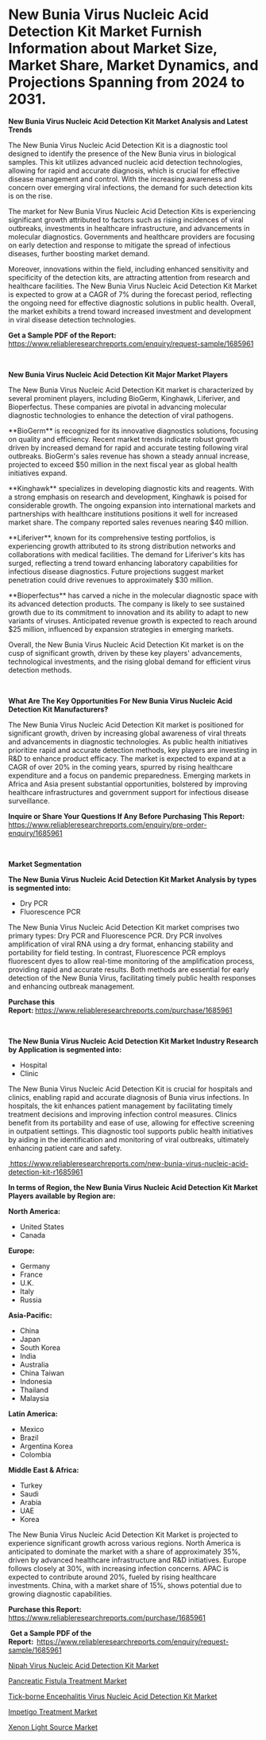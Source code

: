 <p><h1>New Bunia Virus Nucleic Acid Detection Kit Market Furnish Information about Market Size, Market Share, Market Dynamics, and Projections Spanning from 2024 to 2031.</h1></p><p><strong>New Bunia Virus Nucleic Acid Detection Kit Market Analysis and Latest Trends</strong></p>
<p><p>The New Bunia Virus Nucleic Acid Detection Kit is a diagnostic tool designed to identify the presence of the New Bunia virus in biological samples. This kit utilizes advanced nucleic acid detection technologies, allowing for rapid and accurate diagnosis, which is crucial for effective disease management and control. With the increasing awareness and concern over emerging viral infections, the demand for such detection kits is on the rise.</p><p>The market for New Bunia Virus Nucleic Acid Detection Kits is experiencing significant growth attributed to factors such as rising incidences of viral outbreaks, investments in healthcare infrastructure, and advancements in molecular diagnostics. Governments and healthcare providers are focusing on early detection and response to mitigate the spread of infectious diseases, further boosting market demand. </p><p>Moreover, innovations within the field, including enhanced sensitivity and specificity of the detection kits, are attracting attention from research and healthcare facilities. The New Bunia Virus Nucleic Acid Detection Kit Market is expected to grow at a CAGR of 7% during the forecast period, reflecting the ongoing need for effective diagnostic solutions in public health. Overall, the market exhibits a trend toward increased investment and development in viral disease detection technologies.</p></p>
<p><strong>Get a Sample PDF of the Report:&nbsp;</strong> <a href="https://www.reliableresearchreports.com/enquiry/request-sample/1685961?utm_campaign=33&utm_medium=2&utm_source=Github&utm_content=ia&utm_term=17122024&utm_id=new-bunia-virus-nucleic-acid-detection-kit">https://www.reliableresearchreports.com/enquiry/request-sample/1685961</a></p>
<p>&nbsp;</p>
<p><strong>New Bunia Virus Nucleic Acid Detection Kit Major Market Players</strong></p>
<p><p>The New Bunia Virus Nucleic Acid Detection Kit market is characterized by several prominent players, including BioGerm, Kinghawk, Liferiver, and Bioperfectus. These companies are pivotal in advancing molecular diagnostic technologies to enhance the detection of viral pathogens.</p><p>**BioGerm** is recognized for its innovative diagnostics solutions, focusing on quality and efficiency. Recent market trends indicate robust growth driven by increased demand for rapid and accurate testing following viral outbreaks. BioGerm's sales revenue has shown a steady annual increase, projected to exceed $50 million in the next fiscal year as global health initiatives expand.</p><p>**Kinghawk** specializes in developing diagnostic kits and reagents. With a strong emphasis on research and development, Kinghawk is poised for considerable growth. The ongoing expansion into international markets and partnerships with healthcare institutions positions it well for increased market share. The company reported sales revenues nearing $40 million.</p><p>**Liferiver**, known for its comprehensive testing portfolios, is experiencing growth attributed to its strong distribution networks and collaborations with medical facilities. The demand for Liferiver's kits has surged, reflecting a trend toward enhancing laboratory capabilities for infectious disease diagnostics. Future projections suggest market penetration could drive revenues to approximately $30 million.</p><p>**Bioperfectus** has carved a niche in the molecular diagnostic space with its advanced detection products. The company is likely to see sustained growth due to its commitment to innovation and its ability to adapt to new variants of viruses. Anticipated revenue growth is expected to reach around $25 million, influenced by expansion strategies in emerging markets.</p><p>Overall, the New Bunia Virus Nucleic Acid Detection Kit market is on the cusp of significant growth, driven by these key players' advancements, technological investments, and the rising global demand for efficient virus detection methods.</p></p>
<p>&nbsp;</p>
<p><strong>What Are The Key Opportunities For New Bunia Virus Nucleic Acid Detection Kit Manufacturers?</strong></p>
<p><p>The New Bunia Virus Nucleic Acid Detection Kit market is positioned for significant growth, driven by increasing global awareness of viral threats and advancements in diagnostic technologies. As public health initiatives prioritize rapid and accurate detection methods, key players are investing in R&D to enhance product efficacy. The market is expected to expand at a CAGR of over 20% in the coming years, spurred by rising healthcare expenditure and a focus on pandemic preparedness. Emerging markets in Africa and Asia present substantial opportunities, bolstered by improving healthcare infrastructures and government support for infectious disease surveillance.</p></p>
<p><strong>Inquire or Share Your Questions If Any Before Purchasing This Report:</strong> <a href="https://www.reliableresearchreports.com/enquiry/pre-order-enquiry/1685961?utm_campaign=33&utm_medium=2&utm_source=Github&utm_content=ia&utm_term=17122024&utm_id=new-bunia-virus-nucleic-acid-detection-kit">https://www.reliableresearchreports.com/enquiry/pre-order-enquiry/1685961</a></p>
<p>&nbsp;</p>
<p><strong>Market Segmentation</strong></p>
<p><strong>The New Bunia Virus Nucleic Acid Detection Kit Market Analysis by types is segmented into:</strong></p>
<p><ul><li>Dry PCR</li><li>Fluorescence PCR</li></ul></p>
<p><p>The New Bunia Virus Nucleic Acid Detection Kit market comprises two primary types: Dry PCR and Fluorescence PCR. Dry PCR involves amplification of viral RNA using a dry format, enhancing stability and portability for field testing. In contrast, Fluorescence PCR employs fluorescent dyes to allow real-time monitoring of the amplification process, providing rapid and accurate results. Both methods are essential for early detection of the New Bunia Virus, facilitating timely public health responses and enhancing outbreak management.</p></p>
<p><strong>Purchase this Report:&nbsp;</strong><a href="https://www.reliableresearchreports.com/purchase/1685961?utm_campaign=33&utm_medium=2&utm_source=Github&utm_content=ia&utm_term=17122024&utm_id=new-bunia-virus-nucleic-acid-detection-kit">https://www.reliableresearchreports.com/purchase/1685961</a></p>
<p>&nbsp;</p>
<p><strong>The New Bunia Virus Nucleic Acid Detection Kit Market Industry Research by Application is segmented into:</strong></p>
<p><ul><li>Hospital</li><li>Clinic</li></ul></p>
<p><p>The New Bunia Virus Nucleic Acid Detection Kit is crucial for hospitals and clinics, enabling rapid and accurate diagnosis of Bunia virus infections. In hospitals, the kit enhances patient management by facilitating timely treatment decisions and improving infection control measures. Clinics benefit from its portability and ease of use, allowing for effective screening in outpatient settings. This diagnostic tool supports public health initiatives by aiding in the identification and monitoring of viral outbreaks, ultimately enhancing patient care and safety.</p></p>
<p><a href="https://www.reliableresearchreports.com/new-bunia-virus-nucleic-acid-detection-kit-r1685961?utm_campaign=33&utm_medium=2&utm_source=Github&utm_content=ia&utm_term=17122024&utm_id=new-bunia-virus-nucleic-acid-detection-kit">&nbsp;https://www.reliableresearchreports.com/new-bunia-virus-nucleic-acid-detection-kit-r1685961</a></p>
<p><strong>In terms of Region, the New Bunia Virus Nucleic Acid Detection Kit Market Players available by Region are:</strong></p>
<p>
    <p> <strong> North America: </strong>
        <ul>
            <li>United States</li>
            <li>Canada</li>
        </ul>
        </p> 
    <p> <strong> Europe: </strong>
        <ul>
            <li>Germany</li>
            <li>France</li>
            <li>U.K.</li>
            <li>Italy</li>
            <li>Russia</li>
        </ul>
        </p> 
    <p> <strong> Asia-Pacific: </strong>
        <ul>
            <li>China</li>
            <li>Japan</li>
            <li>South Korea</li>
            <li>India</li>
            <li>Australia</li>
            <li>China Taiwan</li>
            <li>Indonesia</li>
            <li>Thailand</li>
            <li>Malaysia</li>
        </ul>
        </p> 
    <p> <strong> Latin America: </strong>
        <ul>
            <li>Mexico</li>
            <li>Brazil</li>
            <li>Argentina Korea</li>
            <li>Colombia</li>
        </ul>
        </p> 
    <p> <strong> Middle East & Africa: </strong>
        <ul>
            <li>Turkey</li>
            <li>Saudi</li>
            <li>Arabia</li>
            <li>UAE</li>
            <li>Korea</li>
        </ul>
    </p>
    </p>
<p><p>The New Bunia Virus Nucleic Acid Detection Kit Market is projected to experience significant growth across various regions. North America is anticipated to dominate the market with a share of approximately 35%, driven by advanced healthcare infrastructure and R&D initiatives. Europe follows closely at 30%, with increasing infection concerns. APAC is expected to contribute around 20%, fueled by rising healthcare investments. China, with a market share of 15%, shows potential due to growing diagnostic capabilities.</p></p>
<p><strong>Purchase this Report: </strong><a href="https://www.reliableresearchreports.com/purchase/1685961?utm_campaign=33&utm_medium=2&utm_source=Github&utm_content=ia&utm_term=17122024&utm_id=new-bunia-virus-nucleic-acid-detection-kit">https://www.reliableresearchreports.com/purchase/1685961</a></p>
<p>&nbsp;<strong>Get a Sample PDF of the Report:&nbsp;&nbsp;</strong><a href="https://www.reliableresearchreports.com/enquiry/request-sample/1685961?utm_campaign=33&utm_medium=2&utm_source=Github&utm_content=ia&utm_term=17122024&utm_id=new-bunia-virus-nucleic-acid-detection-kit">https://www.reliableresearchreports.com/enquiry/request-sample/1685961</a></p>
<p><strong></strong></p>
<p><p><a href="https://github.com/marlanamarvn/Market-Research-Report-List-1/blob/main/nipah-virus-nucleic-acid-detection-kit-market.md?utm_campaign=33&utm_medium=2&utm_source=Github&utm_content=ia&utm_term=17122024&utm_id=new-bunia-virus-nucleic-acid-detection-kit">Nipah Virus Nucleic Acid Detection Kit Market</a></p><p><a href="https://www.linkedin.com/pulse/pancreatic-fistula-treatment-market-trendssector-overview-andmarket-axqmf?utm_campaign=33&utm_medium=2&utm_source=Github&utm_content=ia&utm_term=17122024&utm_id=new-bunia-virus-nucleic-acid-detection-kit">Pancreatic Fistula Treatment Market</a></p><p><a href="https://github.com/XavierTyler76/Market-Research-Report-List-1/blob/main/tick-borne-encephalitis-virus-nucleic-acid-detection-kit-market.md?utm_campaign=33&utm_medium=2&utm_source=Github&utm_content=ia&utm_term=17122024&utm_id=new-bunia-virus-nucleic-acid-detection-kit">Tick-borne Encephalitis Virus Nucleic Acid Detection Kit Market</a></p><p><a href="https://www.linkedin.com/pulse/impetigo-treatment-market-size-share-analysis-for2024-2031-its-iqdjf?utm_campaign=33&utm_medium=2&utm_source=Github&utm_content=ia&utm_term=17122024&utm_id=new-bunia-virus-nucleic-acid-detection-kit">Impetigo Treatment Market</a></p><p><a href="https://www.linkedin.com/pulse/strategic-market-insights-global-xenon-light-source-2024-z2iuf?utm_campaign=33&utm_medium=2&utm_source=Github&utm_content=ia&utm_term=17122024&utm_id=new-bunia-virus-nucleic-acid-detection-kit">Xenon Light Source Market</a></p></p>